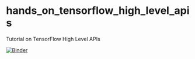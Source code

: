 # hands_on_tensorflow_high_level_apis
Tutorial on TensorFlow High Level APIs

[![Binder](https://mybinder.org/badge_logo.svg)](https://mybinder.org/v2/gh/ybenoit/hands_on_tensorflow_high_level_apis/master)

